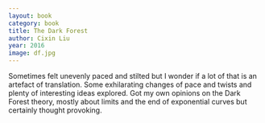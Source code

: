 ```yaml
---
layout: book
category: book
title: The Dark Forest
author: Cixin Liu
year: 2016
image: df.jpg
---
```

Sometimes felt unevenly paced and stilted but I wonder if a lot of that is an artefact of translation.  Some exhilarating changes of pace and twists and plenty of interesting ideas explored.  Got my own opinions on the Dark Forest theory,  mostly about limits and the end of exponential curves but certainly thought provoking. 
